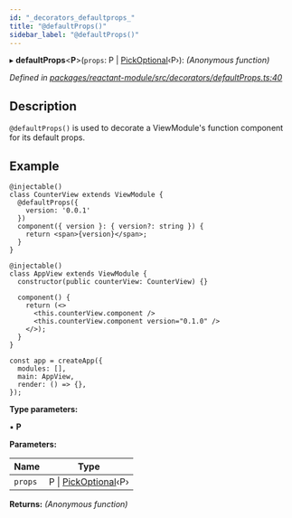 ```yaml
---
id: "_decorators_defaultprops_"
title: "@defaultProps()"
sidebar_label: "@defaultProps()"
---
```


▸ **defaultProps**<**P**>(`props`: P | [PickOptional](_interfaces_.md#pickoptional)‹P›): *(Anonymous function)*

*Defined in [packages/reactant-module/src/decorators/defaultProps.ts:40](https://github.com/unadlib/reactant/blob/64ece1ec/packages/reactant-module/src/decorators/defaultProps.ts#L40)*

## Description

`@defaultProps()` is used to decorate a ViewModule's function component for its default props.

## Example

```tsx
@injectable()
class CounterView extends ViewModule {
  @defaultProps({
    version: '0.0.1'
  })
  component({ version }: { version?: string }) {
    return <span>{version}</span>;
  }
}

@injectable()
class AppView extends ViewModule {
  constructor(public counterView: CounterView) {}

  component() {
    return (<>
      <this.counterView.component />
      <this.counterView.component version="0.1.0" />
    </>);
  }
}

const app = createApp({
  modules: [],
  main: AppView,
  render: () => {},
});
```

**Type parameters:**

▪ **P**

**Parameters:**

Name | Type |
------ | ------ |
`props` | P &#124; [PickOptional](_interfaces_.md#pickoptional)‹P› |

**Returns:** *(Anonymous function)*
